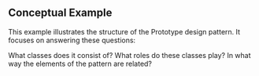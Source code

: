 ## Conceptual Example

This example illustrates the structure of the Prototype design pattern. It focuses on answering these questions:

What classes does it consist of?
What roles do these classes play?
In what way the elements of the pattern are related?
